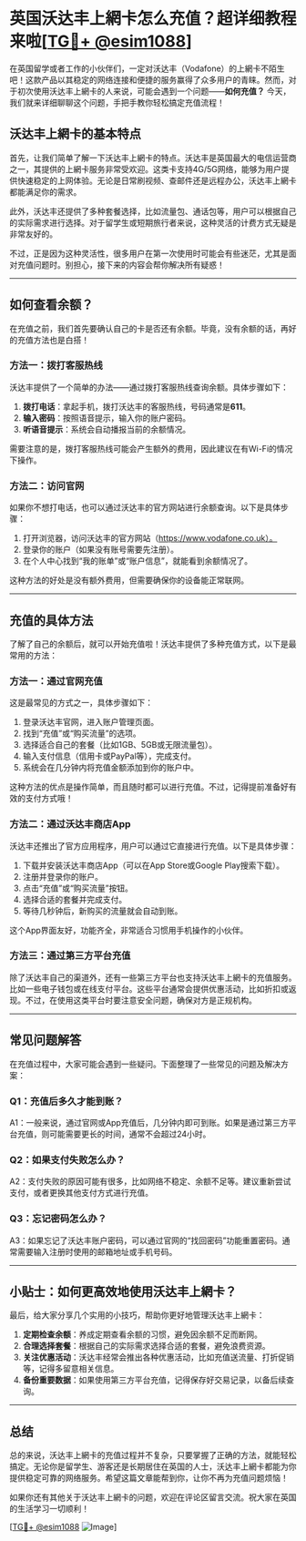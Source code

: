 # 英国沃达丰上網卡怎么充值？超详细教程来啦[[TG💪+ @esim1088](https://t.me/s/esim1088)]

在英国留学或者工作的小伙伴们，一定对沃达丰（Vodafone）的上網卡不陌生吧！这款产品以其稳定的网络连接和便捷的服务赢得了众多用户的青睐。然而，对于初次使用沃达丰上網卡的人来说，可能会遇到一个问题——**如何充值？** 今天，我们就来详细聊聊这个问题，手把手教你轻松搞定充值流程！

## 沃达丰上網卡的基本特点

首先，让我们简单了解一下沃达丰上網卡的特点。沃达丰是英国最大的电信运营商之一，其提供的上網卡服务非常受欢迎。这类卡支持4G/5G网络，能够为用户提供快速稳定的上网体验。无论是日常刷视频、查邮件还是远程办公，沃达丰上網卡都能满足你的需求。

此外，沃达丰还提供了多种套餐选择，比如流量包、通话包等，用户可以根据自己的实际需求进行选择。对于留学生或短期旅行者来说，这种灵活的计费方式无疑是非常友好的。

不过，正是因为这种灵活性，很多用户在第一次使用时可能会有些迷茫，尤其是面对充值问题时。别担心，接下来的内容会帮你解决所有疑惑！

---

## 如何查看余额？

在充值之前，我们首先要确认自己的卡是否还有余额。毕竟，没有余额的话，再好的充值方法也是白搭！

### 方法一：拨打客服热线
沃达丰提供了一个简单的办法——通过拨打客服热线查询余额。具体步骤如下：
1. **拨打电话**：拿起手机，拨打沃达丰的客服热线，号码通常是**611**。
2. **输入密码**：按照语音提示，输入你的账户密码。
3. **听语音提示**：系统会自动播报当前的余额情况。

需要注意的是，拨打客服热线可能会产生额外的费用，因此建议在有Wi-Fi的情况下操作。

### 方法二：访问官网
如果你不想打电话，也可以通过沃达丰的官方网站进行余额查询。以下是具体步骤：
1. 打开浏览器，访问沃达丰的官方网站（https://www.vodafone.co.uk）。
2. 登录你的账户（如果没有账号需要先注册）。
3. 在个人中心找到“我的账单”或“账户信息”，就能看到余额情况了。

这种方法的好处是没有额外费用，但需要确保你的设备能正常联网。

---

## 充值的具体方法

了解了自己的余额后，就可以开始充值啦！沃达丰提供了多种充值方式，以下是最常用的方法：

### 方法一：通过官网充值
这是最常见的方式之一，具体步骤如下：
1. 登录沃达丰官网，进入账户管理页面。
2. 找到“充值”或“购买流量”的选项。
3. 选择适合自己的套餐（比如1GB、5GB或无限流量包）。
4. 输入支付信息（信用卡或PayPal等），完成支付。
5. 系统会在几分钟内将充值金额添加到你的账户中。

这种方法的优点是操作简单，而且随时都可以进行充值。不过，记得提前准备好有效的支付方式哦！

### 方法二：通过沃达丰商店App
沃达丰还推出了官方应用程序，用户可以通过它直接进行充值。以下是具体步骤：
1. 下载并安装沃达丰商店App（可以在App Store或Google Play搜索下载）。
2. 注册并登录你的账户。
3. 点击“充值”或“购买流量”按钮。
4. 选择合适的套餐并完成支付。
5. 等待几秒钟后，新购买的流量就会自动到账。

这个App界面友好，功能齐全，非常适合习惯用手机操作的小伙伴。

### 方法三：通过第三方平台充值
除了沃达丰自己的渠道外，还有一些第三方平台也支持沃达丰上網卡的充值服务。比如一些电子钱包或在线支付平台。这些平台通常会提供优惠活动，比如折扣或返现。不过，在使用这类平台时要注意安全问题，确保对方是正规机构。

---

## 常见问题解答

在充值过程中，大家可能会遇到一些疑问。下面整理了一些常见的问题及解决方案：

### Q1：充值后多久才能到账？
A1：一般来说，通过官网或App充值后，几分钟内即可到账。如果是通过第三方平台充值，则可能需要更长的时间，通常不会超过24小时。

### Q2：如果支付失败怎么办？
A2：支付失败的原因可能有很多，比如网络不稳定、余额不足等。建议重新尝试支付，或者更换其他支付方式进行充值。

### Q3：忘记密码怎么办？
A3：如果忘记了沃达丰账户密码，可以通过官网的“找回密码”功能重置密码。通常需要输入注册时使用的邮箱地址或手机号码。

---

## 小贴士：如何更高效地使用沃达丰上網卡？

最后，给大家分享几个实用的小技巧，帮助你更好地管理沃达丰上網卡：

1. **定期检查余额**：养成定期查看余额的习惯，避免因余额不足而断网。
2. **合理选择套餐**：根据自己的实际需求选择合适的套餐，避免浪费资源。
3. **关注优惠活动**：沃达丰经常会推出各种优惠活动，比如充值送流量、打折促销等，记得多留意相关信息。
4. **备份重要数据**：如果使用第三方平台充值，记得保存好交易记录，以备后续查询。

---

## 总结

总的来说，沃达丰上網卡的充值过程并不复杂，只要掌握了正确的方法，就能轻松搞定。无论你是留学生、游客还是长期居住在英国的人士，沃达丰上網卡都能为你提供稳定可靠的网络服务。希望这篇文章能帮到你，让你不再为充值问题烦恼！

如果你还有其他关于沃达丰上網卡的问题，欢迎在评论区留言交流。祝大家在英国的生活学习一切顺利！

[[TG💪+ @esim1088](https://t.me/s/esim1088) ![Image](https://i.postimg.cc/4NQfJmqS/Snipaste-2025-05-13-00-14-12.png)]